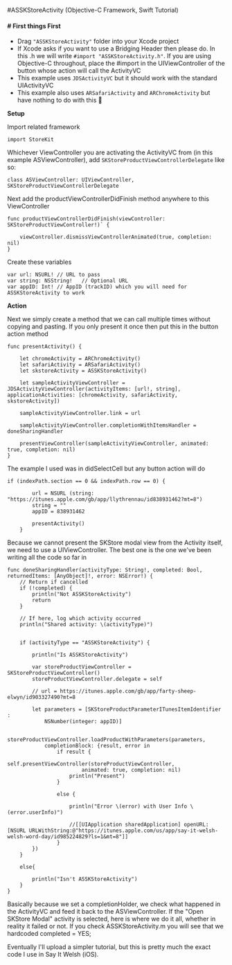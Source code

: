 #ASSKStoreActivity (Objective-C Framework, Swift Tutorial)


#### # First things First

- Drag `"ASSKStoreActivity"` folder into your Xcode project
- If Xcode asks if you want to use a Bridging Header then please do. In this .h we will write `#import "ASSKStoreActivity.h"`. If you are using Objective-C throughout, place the #import in the UIViewController of the button whose action will call the ActivityVC
- This example uses `JDSActivityVC` but it should work with the standard UIActivityVC
- This example also uses `ARSafariActivity` and `ARChromeActivity` but have nothing to do with this 🌚


**Setup**

Import related framework

	import StoreKit
 
 Whichever ViewController you are activating the ActivityVC from (in this example ASViewController), add `SKStoreProductViewControllerDelegate` like so:

 	class ASViewController: UIViewController, SKStoreProductViewControllerDelegate
 
 Next add the productViewControllerDidFinish method anywhere to this ViewController
 
	func productViewControllerDidFinish(viewController: SKStoreProductViewController!)` {
        
        viewController.dismissViewControllerAnimated(true, completion: nil)
	}

Create these variables

	var url: NSURL!	// URL to pass
	var string: NSString!	// Optional URL
	var appID: Int!	// AppID (trackID) which you will need for ASSKStoreActivity to work



**Action**

Next we simply create a method that we can call multiple times without copying and pasting. If you only present it once then put this in the button action method

	func presentActivity() {
        
        let chromeActivity = ARChromeActivity()
        let safariActivity = ARSafariActivity()
        let skstoreActivity = ASSKStoreActivity()
        
        let sampleActivityViewController = JDSActivityViewController(activityItems: [url!, string], applicationActivities: [chromeActivity, safariActivity, skstoreActivity])
        
        sampleActivityViewController.link = url
        
        sampleActivityViewController.completionWithItemsHandler = doneSharingHandler
        
        presentViewController(sampleActivityViewController, animated: true, completion: nil)
    }





The example I used was in didSelectCell but any button action will do

	if (indexPath.section == 0 && indexPath.row == 0) {
            
            url = NSURL (string: "https://itunes.apple.com/gb/app/llythrennau/id838931462?mt=8")
            string = ""
            appID = 838931462
            
            presentActivity()
        }
        
Because we cannot present the SKStore modal view from the Activity itself, we need to use a UIViewController. The best one is the one we've been writing all the code so far in
        

	func doneSharingHandler(activityType: String!, completed: Bool, returnedItems: [AnyObject]!, error: NSError!) {
        // Return if cancelled
        if (!completed) {
            println("Not ASSKStoreActivity")
            return
        }
        
        // If here, log which activity occurred
        println("Shared activity: \(activityType)")
        
        
        if (activityType == "ASSKStoreActivity") {
            
            println("Is ASSKStoreActivity")
            
            var storeProductViewController = SKStoreProductViewController()
            storeProductViewController.delegate = self
            
            // url = https://itunes.apple.com/gb/app/farty-sheep-elwyn/id903327490?mt=8
            
            let parameters = [SKStoreProductParameterITunesItemIdentifier :
                NSNumber(integer: appID)]
            
            storeProductViewController.loadProductWithParameters(parameters,
                completionBlock: {result, error in
                    if result {
                        self.presentViewController(storeProductViewController,
                            animated: true, completion: nil)
                        println("Present")
                    }
                        
                    else {
                        
                        println("Error \(error) with User Info \(error.userInfo)")
                        
                        //[[UIApplication sharedApplication] openURL:[NSURL URLWithString:@"https://itunes.apple.com/us/app/say-it-welsh-welsh-word-day/id985224829?ls=1&mt=8"]]
                    }
            })
        }
            
        else{
            
            println("Isn't ASSKStoreActivity")
        }
    }

Basically because we set a completionHolder, we check what happened in the ActivityVC and feed it back to the ASViewController. If the "Open SKStore Modal" activity is selected, here is where we do it all, whether in reality it failed or not. If you check ASSKStoreActivity.m you will see that we hardcoded completed = YES; 

Eventually I'll upload a simpler tutorial, but this is pretty much the exact code I use in Say It Welsh (iOS).


